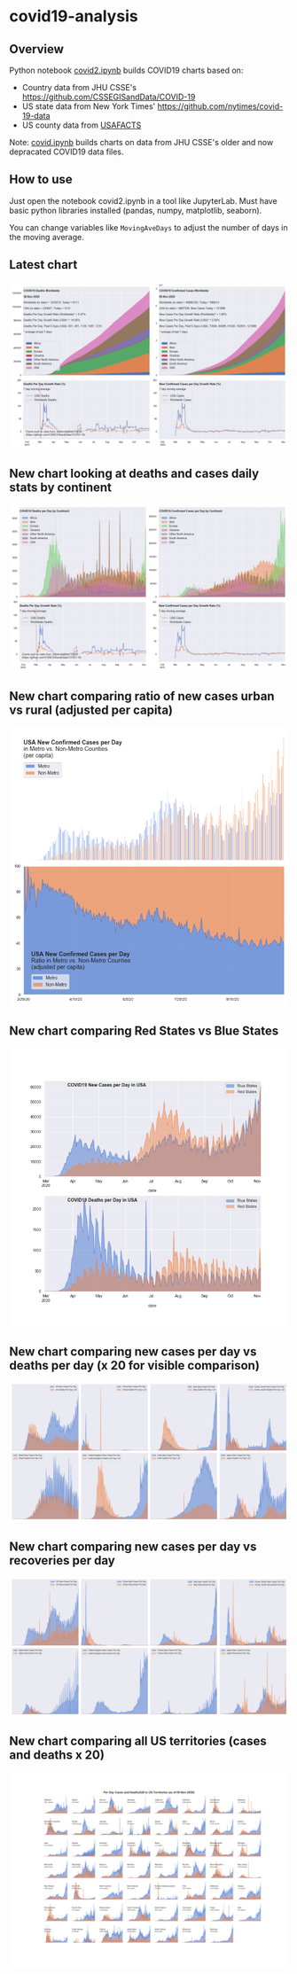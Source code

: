 # covid19-analysis

## Overview
Python notebook [covid2.ipynb](https://github.com/danlaw/covid19-analysis/blob/master/covid2.ipynb) builds COVID19 charts based on:
* Country data from JHU CSSE's https://github.com/CSSEGISandData/COVID-19
* US state data from New York Times' https://github.com/nytimes/covid-19-data
* US county data from [USAFACTS](https://usafacts.org/visualizations/coronavirus-covid-19-spread-map/)

Note: [covid.ipynb](https://github.com/danlaw/covid19-analysis/blob/master/covid.ipynb) builds charts on data from JHU CSSE's older and now depracated COVID19 data files.

## How to use
Just open the notebook covid2.ipynb in a tool like JupyterLab. Must have basic python libraries installed (pandas, numpy, matplotlib, seaborn).

You can change variables like ``MovingAveDays`` to adjust the number of days in the moving average.

## Latest chart
![Latest chart](charts/20201105-covid19-chart.png)

## New chart looking at deaths and cases daily stats by continent
![Comparison chart](charts/20201105-covid19-chart-perday.png)

## New chart comparing ratio of new cases urban vs rural (adjusted per capita)
![Urban rural per capita chart](charts/20201105-US-counties-urban-vs-rural-per-capita.png)

## New chart comparing Red States vs Blue States
![Red vs Blue chart](charts/20201105-compare-daily-red-vs-blue-states.png)

## New chart comparing new cases per day vs deaths per day (x 20 for visible comparison)
![Comparison chart](charts/20201105-comparison-chart.png)

## New chart comparing new cases per day vs recoveries per day
![Recovery chart](charts/20201105-comparison-recovery-chart.png)

## New chart comparing all US territories (cases and deaths x 20)
![Territories chart](charts/20201105-compare-US-territories.png)

